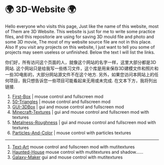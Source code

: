 # 🌍 3D-Website 🌍
Hello everyone who visits this page, Just like the name of this website, most of Them are 3D Website. This website is just for me to write some practice files, and this repositorie are using for saving 3D mould file and photo and some 3D movie, The most of my website source file are not in this place. Also If you visit any projects on this website, I just want to tell you some of projects may seem useless or unfinished. Below the text I will list the links.

你们好，所有访问这个页面的人，就像这个网站的名字一样，这里大部分都是3D网站. 这个网站只是给我写一些练习文件，这个库是用来保存3D建模文件和照片和一些3D电影的，大部分网站源文件不在这个地方. 另外，如果您访问本网站上的任何项目，我只想告诉您一些项目可能看起来无用或未完成. 在文本下方，我将列出链接.

1. [First-Box](http://3d.g7m7t1.net/pages/3d-box/) | mouse control and fullscreen mod
2. [50-Triangles](http://3d.g7m7t1.net/pages/50-triangles/) | mouse control and fullscreen mod
3. [GUI-3DBox](http://3d.g7m7t1.net/pages/gui-box/) | gui and mouse control and fullscreen mod
4. [Minecraft-Textures](http://3d.g7m7t1.net/pages/minecraft-textures/) | gui and mouse control and fullscreen mod with textures
5. [Metalness-Roughness](http://3d.g7m7t1.net/pages/metalness-roughness/) | gui and mouse control and fullscreen mod with textures
6. [Particles-And-Color](http://3d.g7m7t1.net/pages/particles/) | mouse control with particles textures

---------------------------------------------------------------------------------------------------------------------------------------------------

1. [Text-Art](http://3d.g7m7t1.net/) mouse control and fullscreen mod with mutitextures
2. [Haunted-House](http://3d.g7m7t1.net/pages/haunted-house/) mouse control with mutitextures and shadow......
3. [Galaxy-Maker](http://3d.g7m7t1.net/pages/galaxy/) gui and mouse control with mutitextures

